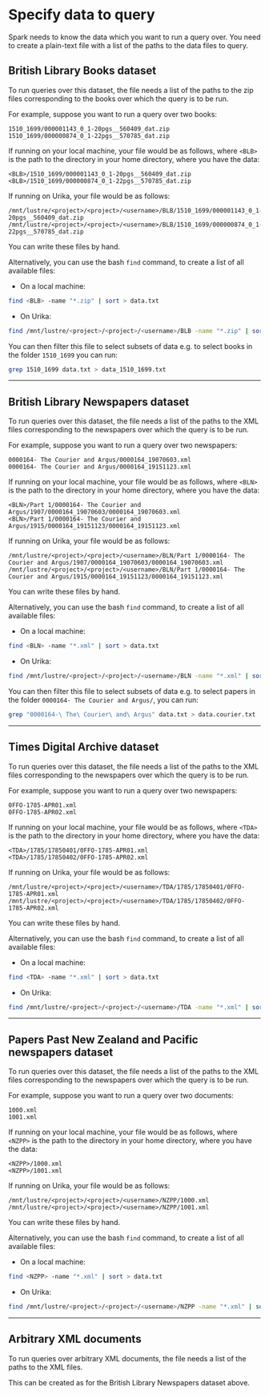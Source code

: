 # Specify data to query

Spark needs to know the data which you want to run a query over. You need to create a plain-text file with a list of the paths to the data files to query.

## British Library Books dataset 

To run queries over this dataset, the file needs a list of the paths to the zip files corresponding to the books over which the query is to be run.

For example, suppose you want to run a query over two books:

```
1510_1699/000001143_0_1-20pgs__560409_dat.zip
1510_1699/000000874_0_1-22pgs__570785_dat.zip
```

If running on your local machine, your file would be as follows, where `<BLB>` is the path to the directory in your home directory, where you have the data:

```
<BLB>/1510_1699/000001143_0_1-20pgs__560409_dat.zip
<BLB>/1510_1699/000000874_0_1-22pgs__570785_dat.zip
```

If running on Urika, your file would be as follows:

```
/mnt/lustre/<project>/<project>/<username>/BLB/1510_1699/000001143_0_1-20pgs__560409_dat.zip
/mnt/lustre/<project>/<project>/<username>/BLB/1510_1699/000000874_0_1-22pgs__570785_dat.zip
```

You can write these files by hand.

Alternatively, you can use the bash `find` command, to create a list of all available files:

* On a local machine:

```bash
find <BLB> -name "*.zip" | sort > data.txt
```

* On Urika:

```bash
find /mnt/lustre/<project>/<project>/<username>/BLB -name "*.zip" | sort > data.txt
```

You can then filter this file to select subsets of data e.g. to select books in the folder `1510_1699` you can run:

```bash
grep 1510_1699 data.txt > data_1510_1699.txt
```

---

## British Library Newspapers dataset 

To run queries over this dataset, the file needs a list of the paths to the XML files corresponding to the newspapers over which the query is to be run.

For example, suppose you want to run a query over two newspapers:

```
0000164- The Courier and Argus/0000164_19070603.xml
0000164- The Courier and Argus/0000164_19151123.xml
```

If running on your local machine, your file would be as follows, where `<BLN>` is the path to the directory in your home directory, where you have the data:

```
<BLN>/Part 1/0000164- The Courier and Argus/1907/0000164_19070603/0000164_19070603.xml
<BLN>/Part 1/0000164- The Courier and Argus/1915/0000164_19151123/0000164_19151123.xml
```

If running on Urika, your file would be as follows:

```
/mnt/lustre/<project>/<project>/<username>/BLN/Part 1/0000164- The Courier and Argus/1907/0000164_19070603/0000164_19070603.xml
/mnt/lustre/<project>/<project>/<username>/BLN/Part 1/0000164- The Courier and Argus/1915/0000164_19151123/0000164_19151123.xml
```

You can write these files by hand.

Alternatively, you can use the bash `find` command, to create a list of all available files:

* On a local machine:

```bash
find <BLN> -name "*.xml" | sort > data.txt
```

* On Urika:

```bash
find /mnt/lustre/<project>/<project>/<username>/BLN -name "*.xml" | sort > data.txt
```

You can then filter this file to select subsets of data e.g. to select papers in the folder `0000164- The Courier and Argus/`, you can run:

```bash
grep "0000164-\ The\ Courier\ and\ Argus" data.txt > data.courier.txt
```

---

## Times Digital Archive dataset

To run queries over this dataset, the file needs a list of the paths to the XML files corresponding to the newspapers over which the query is to be run.

For example, suppose you want to run a query over two newspapers:

```
0FFO-1785-APR01.xml
0FFO-1785-APR02.xml
```

If running on your local machine, your file would be as follows, where `<TDA>` is the path to the directory in your home directory, where you have the data:

```
<TDA>/1785/17850401/0FFO-1785-APR01.xml
<TDA>/1785/17850402/0FFO-1785-APR02.xml
```

If running on Urika, your file would be as follows:

```
/mnt/lustre/<project>/<project>/<username>/TDA/1785/17850401/0FFO-1785-APR01.xml
/mnt/lustre/<project>/<project>/<username>/TDA/1785/17850402/0FFO-1785-APR02.xml
```

You can write these files by hand.

Alternatively, you can use the bash `find` command, to create a list of all available files:

* On a local machine:

```bash
find <TDA> -name "*.xml" | sort > data.txt
```

* On Urika:

```bash
find /mnt/lustre/<project>/<project>/<username>/TDA -name "*.xml" | sort > data.txt
```

---

## Papers Past New Zealand and Pacific newspapers dataset

To run queries over this dataset, the file needs a list of the paths to the XML files corresponding to the newspapers over which the query is to be run.

For example, suppose you want to run a query over two documents:

```
1000.xml
1001.xml
```

If running on your local machine, your file would be as follows, where `<NZPP>` is the path to the directory in your home directory, where you have the data:

```
<NZPP>/1000.xml
<NZPP>/1001.xml
```

If running on Urika, your file would be as follows:

```
/mnt/lustre/<project>/<project>/<username>/NZPP/1000.xml
/mnt/lustre/<project>/<project>/<username>/NZPP/1001.xml
```

You can write these files by hand.

Alternatively, you can use the bash `find` command, to create a list of all available files:

* On a local machine:

```bash
find <NZPP> -name "*.xml" | sort > data.txt
```

* On Urika:

```bash
find /mnt/lustre/<project>/<project>/<username>/NZPP -name "*.xml" | sort > data.txt
```

---

## Arbitrary XML documents

To run queries over arbitrary XML documents, the file needs a list of the paths to the XML files.

This can be created as for the British Library Newspapers dataset above.
